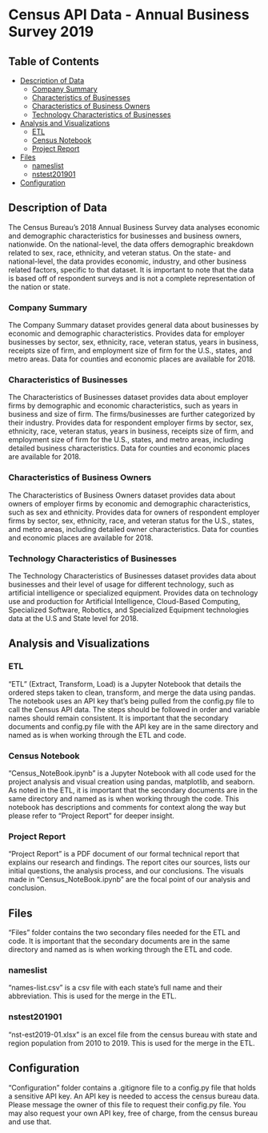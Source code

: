 # Census API Data - Annual Business Survey 2019

## Table of Contents
- [Description of Data](#Description-of-Data)
    - [Company Summary](#Company-Summary)
    - [Characteristics of Businesses](#Characteristics-of-Businesses)
    - [Characteristics of Business Owners](#Characteristics-of-Business-Owners)
    - [Technology Characteristics of Businesses](#Technology-Characteristics-of-Businesses)
- [Analysis and Visualizations](#Analysis-and-Visualizations)
    - [ETL](#ETL)
    - [Census Notebook](Census-Notebook)
    - [Project Report](#Project-Report)
- [Files](#Files)
    - [nameslist](#nameslist)
    - [nstest201901](#nstest201901)
- [Configuration](#Configuration)

## Description of Data
The Census Bureau’s 2018 Annual Business Survey data analyses economic and demographic characteristics for businesses and business owners, nationwide. On the national-level, the data offers demographic breakdown related to sex, race, ethnicity, and veteran status. On the state- and national-level, the data provides economic, industry, and other business related factors, specific to that dataset. It is important to note that the data is based off of respondent surveys and is not a complete representation of the nation or state.  

### Company Summary
The Company Summary dataset provides general data about businesses by economic and demographic characteristics. Provides data for employer businesses by sector, sex, ethnicity, race, veteran status, years in business, receipts size of firm, and employment size of firm for the U.S., states, and metro areas. Data for counties and economic places are available for 2018.

### Characteristics of Businesses
The Characteristics of Businesses dataset provides data about employer firms by demographic and economic characteristics, such as years in business and size of firm. The firms/businesses are further categorized by their industry. Provides data for respondent employer firms by sector, sex, ethnicity, race, veteran status, years in business, receipts size of firm, and employment size of firm for the U.S., states, and metro areas, including detailed business characteristics. Data for counties and economic places are available for 2018.

### Characteristics of Business Owners
The Characteristics of Business Owners dataset provides data about owners of employer firms by economic and demographic characteristics, such as sex and ethnicity. Provides data for owners of respondent employer firms by sector, sex, ethnicity, race, and veteran status for the U.S., states, and metro areas, including detailed owner characteristics. Data for counties and economic places are available for 2018.

### Technology Characteristics of Businesses
The Technology Characteristics of Businesses dataset provides data about businesses and their level of usage for different technology, such as artificial intelligence or specialized equipment. Provides data on technology use and production for Artificial Intelligence, Cloud-Based Computing, Specialized Software, Robotics, and Specialized Equipment technologies data at the U.S and State level for 2018.


## Analysis and Visualizations
### ETL
“ETL” (Extract, Transform, Load) is a Jupyter Notebook that details the ordered steps taken to clean, transform, and merge the data using pandas. The notebook uses an API key that’s being pulled from the config.py file to call the Census API data. The steps should be followed in order and variable names should remain consistent. It is important that the secondary documents and config.py file with the API key are in the same directory and named as is when working through the ETL and code.

### Census Notebook
“Census_NoteBook.ipynb” is a Jupyter Notebook with all code used for the project analysis and visual creation using pandas, matplotlib, and seaborn. As noted in the ETL, it is important that the secondary documents are in the same directory and named as is when working through the code. This notebook has descriptions and comments for context along the way but please refer to “Project Report” for deeper insight.

### Project Report
“Project Report” is a PDF document of our formal technical report that explains our research and findings. The report cites our sources, lists our initial questions, the analysis process, and our conclusions. The visuals made in “Census_NoteBook.ipynb” are the focal point of our analysis and conclusion. 


## Files
“Files” folder contains the two secondary files needed for the ETL and code. It is important that the secondary documents are in the same directory and named as is when working through the ETL and code.

### nameslist
“names-list.csv” is a csv file with each state’s full name and their abbreviation. This is used for the merge in the ETL.

### nstest201901
“nst-est2019-01.xlsx” is an excel file from the census bureau with state and region population from 2010 to 2019. This is used for the merge in the ETL.

## Configuration
“Configuration” folder contains a .gitignore file to a config.py file that holds a sensitive API key. An API key is needed to access the census bureau data. Please message the owner of this file to request their config.py file. You may also request your own API key, free of charge, from the census bureau and use that.